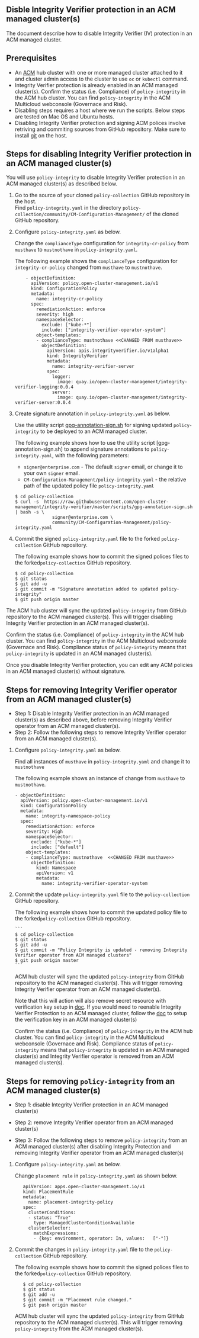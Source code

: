 ## Disble Integrity Verifier protection in an ACM managed cluster(s)

The document describe how to disable Integrity Verifier (IV) protection in an ACM managed cluster.

## Prerequisites
- An [ACM]((https://www.redhat.com/en/technologies/management/advanced-cluster-management)) hub cluster with one or more managed cluster attached to it and cluster admin access to the cluster to use `oc` or `kubectl` command.
- Integrity Verifier protection is already enabled in an ACM managed cluster(s). Confirm the status (i.e. Compliance) of `policy-integrity` in the ACM hub cluster. You can find `policy-integrity` in the ACM Multicloud webconsole (Governace and Risk). 
- Disabling steps requires a host where we run the scripts.  Below steps are tested on Mac OS and Ubuntu hosts. 
- Disabling Integrity Verifier protection and signing ACM polices involve retriving and commiting sources from GitHub repository. Make sure to install [git](https://github.com/git-guides/install-git) on the host. 

## Steps for disabling Integrity Verifier protection in an ACM managed cluster(s)

You will use `policy-integrity` to disable Integrity Verifier protection in an ACM managed cluster(s) as described below.

 1. Go to the source of your cloned `policy-collection` GitHub repository in the host.  
   Find `policy-integrity.yaml` in the directory `policy-collection/community/CM-Configuration-Management/` of the cloned GitHub repository.

 2. Configure `policy-integrity.yaml` as below.  

    Change the `complianceType` configuration for `integrity-cr-policy` from `musthave` to `mustnothave` in `policy-integrity.yaml`.

    The following example shows the `complianceType` configuration for `integrity-cr-policy` changed from `musthave` to `mustnothave`.

    ```
        - objectDefinition:
          apiVersion: policy.open-cluster-management.io/v1
          kind: ConfigurationPolicy
          metadata:
            name: integrity-cr-policy
          spec:
            remediationAction: enforce 
            severity: high
            namespaceSelector:
              exclude: ["kube-*"]
              include: ["integrity-verifier-operator-system"]
            object-templates:
            - complianceType: mustnothave <<CHANGED FROM musthave>>
              objectDefinition:
                apiVersion: apis.integrityverifier.io/v1alpha1
                kind: IntegrityVerifier
                metadata:
                  name: integrity-verifier-server
                spec:
                  logger:
                    image: quay.io/open-cluster-management/integrity-verifier-logging:0.0.4
                  server:
                    image: quay.io/open-cluster-management/integrity-verifier-server:0.0.4
      ```
3.  Create signature annotation in `policy-integrity.yaml` as below.

    Use the utility script [gpg-annotation-sign.sh](https://github.com/open-cluster-management/integrity-verifier/blob/master/scripts/gpg-annotation-sign.sh) for signing updated `policy-integrity` to be deployed to an ACM managed cluster.

      The following example shows how to use the utility script [gpg-annotation-sign.sh] to append signature annotations to `policy-integrity.yaml`, with the following parameters:
      - `signer@enterprise.com` - The default `signer` email, or change it to your own `signer` email.
      - `CM-Configuration-Management/policy-integrity.yaml` - the relative path of the updated policy file `policy-integrity.yaml`

      ```
      $ cd policy-collection
      $ curl -s  https://raw.githubusercontent.com/open-cluster-management/integrity-verifier/master/scripts/gpg-annotation-sign.sh | bash -s \
                    signer@enterprise.com \
                    community/CM-Configuration-Management/policy-integrity.yaml
      ```

 4.  Commit the signed `policy-integrity.yaml` file to the forked `policy-collection` GitHub repository.

      The following example shows how to commit the signed polices files to the forked`policy-collection` GitHub repository.

       ```
       $ cd policy-collection
       $ git status
       $ git add -u
       $ git commit -m "Signature annotation added to updated policy-integrity"
       $ git push origin master
       ```   

The ACM hub cluster will sync the updated `policy-integrity` from GitHub repository to the ACM managed cluster(s). This will trigger disabling Integrity Verifier protection in an ACM managed cluster(s). 

Confirm the status (i.e. Compliance) of `policy-integrity` in the ACM hub cluster. You can find `policy-integrity` in the ACM Multicloud webconsole (Governace and Risk). Compliance status of `policy-integrity` means that `policy-integrity` is updated in an ACM managed cluster(s). 

Once you disable Integrity Verifier protection,  you can edit any ACM policies in an ACM managed cluster(s) without signature.

## Steps for removing Integrity Verifier operator from an ACM managed cluster(s)

- Step 1: Disable Integrity Verifier protection in an ACM managed cluster(s) as described above, before removing Integrity Verifier operator from an ACM managed cluster(s).
- Step 2: Follow the following steps to remove Integrity Verifier operator from an ACM managed cluster(s).

1. Configure `policy-integrity.yaml` as below.      
    
     Find all instances of `musthave` in `policy-integrity.yaml` and change it to `mustnothave`

    The following example shows an instance of change from `musthave` to `mustnothave`.

    ```
    - objectDefinition:
      apiVersion: policy.open-cluster-management.io/v1
      kind: ConfigurationPolicy
      metadata:
        name: integrity-namespace-policy
      spec:
        remediationAction: enforce
        severity: High
        namespaceSelector:
          exclude: ["kube-*"]
          include: ["default"]
        object-templates:
        - complianceType: mustnothave  <<CHANGED FROM musthave>>
          objectDefinition:
            kind: Namespace 
            apiVersion: v1
            metadata:
              name: integrity-verifier-operator-system
    ```
2. Commit the update `policy-integrity.yaml` file to the `policy-collection` GitHub repository.

      The following example shows how to commit the updated policy file to the forked`policy-collection` GitHub repository.

       ```
       $ cd policy-collection
       $ git status
       $ git add -u
       $ git commit -m "Policy Integrity is updated - removing Integrity Verifier operator from ACM managed clusters"
       $ git push origin master
       ``` 

    ACM hub cluster will sync the updated `policy-integrity` from GitHub repository to the ACM managed cluster(s). This will trigger removing Integrity Verifier operator from an ACM managed cluster(s).  

    Note that this will action will also remove secret resource with verification key setup in [doc](README_SETUP_KEY_RING_ACM_ENV.md). If you would need to reenable Integrity Verifier Protection to an ACM managed cluster, follow the [doc](README_SETUP_KEY_RING_ACM_ENV.md) to setup the verification key in an ACM managed cluster(s)

    Confirm the status (i.e. Compliance) of `policy-integrity` in the ACM hub cluster. You can find `policy-integrity` in the ACM Multicloud webconsole (Governace and Risk). Compliance status of `policy-integrity` means that `policy-integrity` is updated in an ACM managed cluster(s) and Integrity Verifier operator is removed from an ACM managed cluster(s).

## Steps for removing `policy-integrity` from an ACM managed cluster(s)    

- Step 1: disable Integrity Verifier protection in an ACM managed cluster(s)

- Step 2: remove Integrity Verifier operator from an ACM managed cluster(s)

- Step 3: Follow the following steps to remove `policy-integrity` from an ACM managed cluster(s) after disabling Integrity Protection and removing Integrity Verifier operator from an ACM managed cluster(s)

1. Configure `policy-integrity.yaml` as below. 

    Change `placement rule` in `policy-integrity.yaml` as shown below.

      ```
         apiVersion: apps.open-cluster-management.io/v1
         kind: PlacementRule
         metadata:
           name: placement-integrity-policy
         spec:
           clusterConditions:
           - status: "True"
             type: ManagedClusterConditionAvailable
           clusterSelector:
             matchExpressions:
             - {key: environment, operator: In, values:   ["-"]}
      ``` 

2. Commit the changes in `policy-integrity.yaml` file to the  `policy-collection` GitHub repository.

    The following example shows how to commit the signed polices files to the forked`policy-collection` GitHub repository.

    ```
       $ cd policy-collection
       $ git status
       $ git add -u
       $ git commit -m "Placement rule changed."
       $ git push origin master
    ```   
    ACM hub cluster will sync the updated `policy-integrity` from GitHub repository to the ACM managed cluster(s). This will trigger removing `policy-integrity` from the ACM managed cluster(s). 
        
     